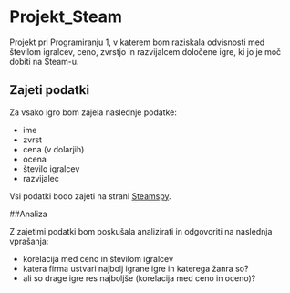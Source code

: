 # Projekt_Steam

Projekt pri Programiranju 1, v katerem bom raziskala odvisnosti med številom igralcev, ceno, zvrstjo in razvijalcem določene igre, ki jo je moč dobiti na Steam-u.

## Zajeti podatki
Za vsako igro bom zajela naslednje podatke:

* ime
* zvrst
* cena (v dolarjih)
* ocena
* število igralcev
* razvijalec

Vsi podatki bodo zajeti na strani [Steamspy](http://steamspy.com/).

##Analiza

Z zajetimi podatki bom poskušala analizirati in odgovoriti na naslednja vprašanja:

* korelacija med ceno in številom igralcev
* katera firma ustvari najbolj igrane igre in katerega žanra so?
* ali so drage igre res najboljše (korelacija med ceno in oceno)?
